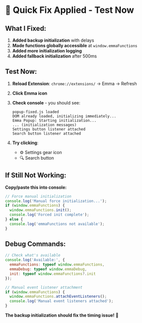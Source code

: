 # 🔧 Quick Fix Applied - Test Now

## What I Fixed:

1. **Added backup initialization** with delays
2. **Made functions globally accessible** at `window.emmaFunctions`
3. **Added more initialization logging**
4. **Added fallback initialization** after 500ms

## Test Now:

1. **Reload Extension**: `chrome://extensions/` → Emma → Refresh
2. **Click Emma icon**
3. **Check console** - you should see:
   ```
   popup-fixed.js loaded
   DOM already loaded, initializing immediately...
   Emma Popup: Starting initialization...
   ... (initialization messages)
   Settings button listener attached
   Search button listener attached
   ```

4. **Try clicking**:
   - ⚙️ Settings gear icon
   - 🔍 Search button

## If Still Not Working:

**Copy/paste this into console:**
```javascript
// Force manual initialization
console.log('Manual force initialization...');
if (window.emmaFunctions) {
  window.emmaFunctions.init();
  console.log('Forced init complete');
} else {
  console.log('emmaFunctions not available');
}
```

## Debug Commands:

```javascript
// Check what's available
console.log('Available:', {
  emmaFunctions: typeof window.emmaFunctions,
  emmaDebug: typeof window.emmaDebug,
  init: typeof window.emmaFunctions?.init
});

// Manual event listener attachment
if (window.emmaFunctions) {
  window.emmaFunctions.attachEventListeners();
  console.log('Manual event listeners attached');
}
```

**The backup initialization should fix the timing issue!** 🎯